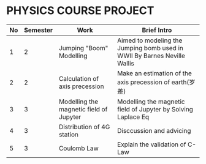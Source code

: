 # PHYSICS COURSE PROJECT

|No|Semester|Work|Brief Intro|
|-|-|-|-|
|1|2|Jumping "Boom" Modelling|Aimed to modeling the Jumping bomb used in WWII By Barnes Neville Wallis|
|2|2|Calculation of axis precession|Make an estimation of the axis precession of earth(岁差)|
|3|3|Modelling the magnetic field of Jupyter|Modelling the magnetic field of Jupyter by Solving Laplace Eq|
|4|3|Distribution of 4G station|Disccussion and advicing|
|5|3|Coulomb Law|Explain the validation of C-Law|
